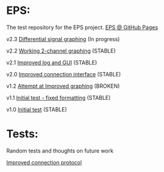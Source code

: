 # EPS:

The test repository for the EPS project. <a href="https://henrydore.github.io/EPS/">EPS @ GitHub Pages</a>

v2.3
<a href="eps2-3.html">Differential signal graphing</a> (In progress)

v2.2
<a href="eps2-2.html">Working 2-channel graphing</a> (STABLE)

v2.1
<a href="eps2-1.html">Improved log and GUI</a> (STABLE)

v2.0
<a href="eps2-0.html">Improved connection interface</a> (STABLE)
  
v1.2
<a href="eps1-2.html">Attempt at Improved graphing</a> (BROKEN)

v1.1
<a href="eps1-1.html">Initial test - fixed formatting</a> (STABLE)

v1.0
<a href="eps1-0.html">Initial test</a> (STABLE)


# Tests:

Random tests and thoughts on future work

<a href="test1.html">Improved connection protocol</a>
